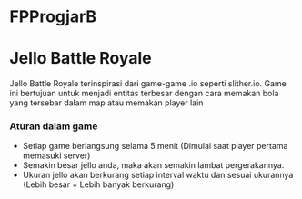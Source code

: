 # FPProgjarB

# Jello Battle Royale
Jello Battle Royale terinspirasi dari game-game .io seperti slither.io. Game ini bertujuan untuk menjadi entitas terbesar dengan 
cara memakan bola yang tersebar dalam map atau memakan player lain

### Aturan dalam game
- Setiap game berlangsung selama 5 menit (Dimulai saat player pertama memasuki server)
- Semakin besar jello anda, maka akan semakin lambat pergerakannya.
- Ukuran jello akan berkurang setiap interval waktu dan sesuai ukurannya (Lebih besar = Lebih banyak berkurang)
